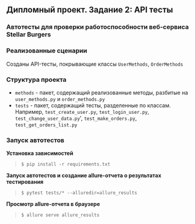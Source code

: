 ## Дипломный проект. Задание 2: API тесты

### Автотесты для проверки работоспособности веб-сервиса Stellar Burgers

### Реализованные сценарии

Созданы API-тесты, покрывающие классы `UserMethods`, `OrderMethods`


### Структура проекта

- `methods` - пакет, содержащий реализованные методы, разбитые на `user_methods.py` и `order_methods.py`
- `tests` - пакет, содержащий тесты, разделенные по классам. Например, `test_create_user.py`, `test_login_user.py`, `test_change_user_data.py`',
`test_make_orders.py`, `test_get_orders_list.py`

### Запуск автотестов

**Установка зависимостей**

> `$ pip install -r requirements.txt`

**Запуск автотестов и создание allure-отчета о результатах тестирования**

>  `$ pytest tests/* --alluredir=allure_results`

**Просмотр allure-отчета в браузере**

>  `$ allure serve allure_results`